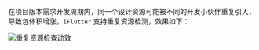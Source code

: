 在项目版本需求开发周期内，同一个设计资源可能被不同的开发小伙伴重复引入，导致包体积增涨，`iFlutter` 支持重复资源检测，效果如下：

![重复资源检查动效](https://cdn.jsdelivr.net/gh/YangLang116/iFlutter/doc/configs/res_duplicate.gif)
